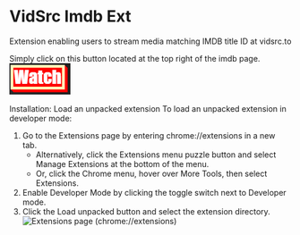 # VidSrc Imdb Ext
Extension enabling users to stream media matching IMDB title ID at vidsrc.to

Simply click on this button located at the top right of the imdb page.
![icon.png](https://github.com/jsDorian/VidSrc-Imdb-Ext/blob/main/source/icon.png)

Installation:
Load an unpacked extension
To load an unpacked extension in developer mode:

1. Go to the Extensions page by entering chrome://extensions in a new tab.
    * Alternatively, click the Extensions menu puzzle button and select Manage Extensions at the bottom of the menu.
    * Or, click the Chrome menu, hover over More Tools, then select Extensions.
2. Enable Developer Mode by clicking the toggle switch next to Developer mode.
3. Click the Load unpacked button and select the extension directory.
   ![Extensions page (chrome://extensions)](https://developer.chrome.com/static/docs/extensions/get-started/tutorial/hello-world/image/extensions-page-e0d64d89a6acf_856.png)
